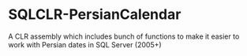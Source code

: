 # SQLCLR-PersianCalendar
A CLR assembly which includes bunch of functions to make it easier to work with Persian dates in SQL Server (2005+)
